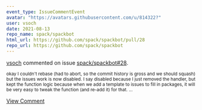 ```yaml
---
event_type: IssueCommentEvent
avatar: "https://avatars.githubusercontent.com/u/814322?"
user: vsoch
date: 2021-08-13
repo_name: spack/spackbot
html_url: https://github.com/spack/spackbot/pull/28
repo_url: https://github.com/spack/spackbot
---
```


<a href='https://github.com/vsoch' target='_blank'>vsoch</a> commented on issue <a href='https://github.com/spack/spackbot/pull/28' target='_blank'>spack/spackbot#28</a>.

<small>okay I couldn't rebase (had to abort, so the commit history is gross and we should squash) but the issues work is now disabled. I say disabled because I just removed the handler, but kept the function logic because when we add a template to issues to fill in packages, it will be very easy to tweak the function (and re-add it) for that. ...</small>

<a href='https://github.com/spack/spackbot/pull/28' target='_blank'>View Comment</a>